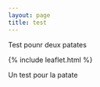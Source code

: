```yaml
---
layout: page
title: test
---
```


Test pounr deux patates

{% include leaflet.html %}

Un test pour la patate



